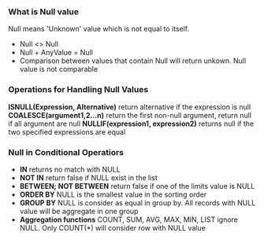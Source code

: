 ### What is Null value
Null means 'Unknown' value which is not equal to itself. 
* Null <> Null
* Null + AnyValue = Null
* Comparison between values that contain Null will return unkown. Null value is not comparable

### Operations for Handling Null Values
<b>ISNULL(Expression, Alternative)</b> return alternative if the expression is null</br>
<b>COALESCE(argument1,2...n)</b> return the first non-null argument, return null if all argument are null
<b>NULLIF(expression1, expression2)</b> returns null if the two specified expressions are equal

### Null in Conditional Operatiors
* <b>IN</b> returns no match with NULL 
* <b>NOT IN</b> return false if NULL exist in the list
* <b>BETWEEN; NOT BETWEEN</b> return false if one of the limits value is NULL
* <b>ORDER BY</b> NULL is the smallest value in the sorting order 
* <b>GROUP BY</b> NULL is consider as equal in group by. All records with NULL value will be aggregate in one group
* <b>Aggregation functions</b> COUNT, SUM, AVG, MAX, MIN, LIST ignore NULL. Only COUNT(*) will consider row with NULL value



